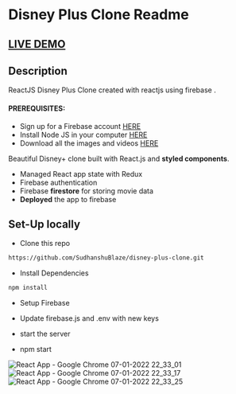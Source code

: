 # Disney Plus Clone Readme

## <a href="https://disney-clone-d1e27.firebaseapp.com" target="_blank">LIVE DEMO</a>


## Description
ReactJS Disney Plus Clone created with reactjs using firebase .
#### PREREQUISITES:
- Sign up for a Firebase account <a href='https://firebase.google.com'>HERE</a>
- Install Node JS in your computer <a href='https://nodejs.org/en/'>HERE</a>
- Download all the images and videos <a href='https://drive.google.com/drive/folders/13SvUkXPh7ZC1FRtp62VKFi572elZyxi8?usp=sharing'>HERE</a>


Beautiful Disney+ clone built with React.js and **styled components**.

- Managed React app state with Redux
- Firebase authentication
- Firebase **firestore** for storing movie data
- **Deployed** the app to firebase

## Set-Up locally

- Clone this repo

```bash
https://github.com/SudhanshuBlaze/disney-plus-clone.git
```

- Install Dependencies

```bash
npm install
```

- Setup Firebase
- Update firebase.js and .env with new keys

- start the server
-  npm start

  
 


![React App - Google Chrome 07-01-2022 22_33_01](https://user-images.githubusercontent.com/87197972/148580308-b11bedf6-8899-4ee8-a8a5-330991d81a78.png)
![React App - Google Chrome 07-01-2022 22_33_17](https://user-images.githubusercontent.com/87197972/148580334-28b8315c-3865-4d1e-8602-91ccc28d9566.png)
![React App - Google Chrome 07-01-2022 22_33_25](https://user-images.githubusercontent.com/87197972/148580339-59f63840-bfd3-4b13-892b-5db989fdb554.png)
